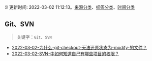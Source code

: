 :alarm_clock: 更新时间: 2022-03-02 11:12:13。[来源分类](../README.md)、[标签分类](../TAGS.md)、[时间分类](../TIMELINE.md)

## Git、SVN


> 关键字：`Git`、`SVN`



- [2022-03-02-为什么-git-checkout-无法还原状态为-modify-的文件？](https://www.v2ex.com/t/837503) 
- [2022-03-02-SVN-中如何知道自己有哪些项目的权限？](https://www.v2ex.com/t/837485) 